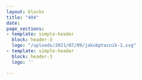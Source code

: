 ```yaml
---
layout: blocks
title: "404"
date: 
page_sections:
- template: simple-header
  block: header-3
  logo: "/uploads/2021/07/09/jakubptacnik-1.svg"
- template: simple-header
  block: header-3
  logo: ''

---
```

